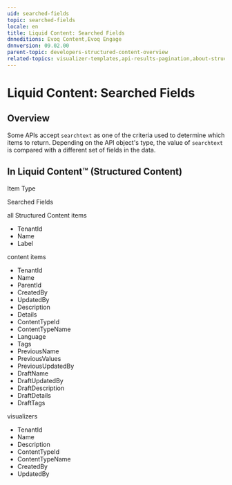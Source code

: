 ```yaml
---
uid: searched-fields
topic: searched-fields
locale: en
title: Liquid Content: Searched Fields
dnneditions: Evoq Content,Evoq Engage
dnnversion: 09.02.00
parent-topic: developers-structured-content-overview
related-topics: visualizer-templates,api-results-pagination,about-structured-content-apis,examples-structured-content-apis
---
```


# Liquid Content: Searched Fields

## Overview

Some APIs accept `searchtext` as one of the criteria used to determine which items to return. Depending on the API object's type, the value of `searchtext` is compared with a different set of fields in the data.

## In Liquid Content™ (Structured Content)

Item Type

Searched Fields

all Structured Content items

*   TenantId
*   Name
*   Label

content items

*   TenantId
*   Name
*   ParentId
*   CreatedBy
*   UpdatedBy
*   Description
*   Details
*   ContentTypeId
*   ContentTypeName
*   Language
*   Tags
*   PreviousName
*   PreviousValues
*   PreviousUpdatedBy
*   DraftName
*   DraftUpdatedBy
*   DraftDescription
*   DraftDetails
*   DraftTags

visualizers

*   TenantId
*   Name
*   Description
*   ContentTypeId
*   ContentTypeName
*   CreatedBy
*   UpdatedBy